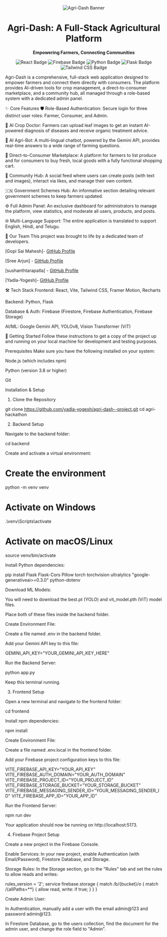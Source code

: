 <div align="center">
<img src="https://placehold.co/600x300/8A2BE2/FFFFFF?text=Agri-Dash" alt="Agri-Dash Banner">
<h1 align="center">Agri-Dash: A Full-Stack Agricultural Platform</h1>
</div>

<p align="center">
<strong>Empowering Farmers, Connecting Communities</strong>
</p>

<p align="center">
<img src="https://img.shields.io/badge/React-61DAFB?style=for-the-badge&logo=react&logoColor=black" alt="React Badge"/>
<img src="https://img.shields.io/badge/Firebase-FFCA28?style=for-the-badge&logo=firebase&logoColor=black" alt="Firebase Badge"/>
<img src="https://img.shields.io/badge/Python-3776AB?style=for-the-badge&logo=python&logoColor=white" alt="Python Badge"/>
<img src="https://img.shields.io/badge/Flask-000000?style=for-the-badge&logo=flask&logoColor=white" alt="Flask Badge"/>
<img src="https://img.shields.io/badge/Tailwind_CSS-38B2AC?style=for-the-badge&logo=tailwind-css&logoColor=white" alt="Tailwind CSS Badge"/>
</p>

Agri-Dash is a comprehensive, full-stack web application designed to empower farmers and connect them directly with consumers. The platform provides AI-driven tools for crop management, a direct-to-consumer marketplace, and a community hub, all managed through a role-based system with a dedicated admin panel.

✨ Core Features
🛡️ Role-Based Authentication: Secure login for three distinct user roles: Farmer, Consumer, and Admin.

🌿 AI Crop Doctor: Farmers can upload leaf images to get an instant AI-powered diagnosis of diseases and receive organic treatment advice.

🤖 AI Agri-Bot: A multi-lingual chatbot, powered by the Gemini API, provides real-time answers to a wide range of farming questions.

🛒 Direct-to-Consumer Marketplace: A platform for farmers to list produce and for consumers to buy fresh, local goods with a fully functional shopping cart.

💬 Community Hub: A social feed where users can create posts (with text and images), interact via likes, and manage their own content.

🇮🇳 Government Schemes Hub: An informative section detailing relevant government schemes to keep farmers updated.

⚙️ Full Admin Panel: An exclusive dashboard for administrators to manage the platform, view statistics, and moderate all users, products, and posts.

🌐 Multi-Language Support: The entire application is translated to support English, Hindi, and Telugu.

👥 Our Team
This project was brought to life by a dedicated team of developers.

[Gopi Sai Mahesh]-  [GitHub Profile](https://github.com/mahesh1110)

[Sree Arjun] - [GitHub Profile](https://github.com/Arjun210105)

[sushanthtarapatla] - [GitHub Profile](https://github.com/sushanthtarapatla)

[Yadla-Yogesh]- [GitHub Profile](https://github.com/yadla-yogesh)




🛠️ Tech Stack
Frontend: React, Vite, Tailwind CSS, Framer Motion, Recharts

Backend: Python, Flask

Database & Auth: Firebase (Firestore, Firebase Authentication, Firebase Storage)

AI/ML: Google Gemini API, YOLOv8, Vision Transformer (ViT)

🚀 Getting Started
Follow these instructions to get a copy of the project up and running on your local machine for development and testing purposes.

Prerequisites
Make sure you have the following installed on your system:

Node.js (which includes npm)

Python (version 3.8 or higher)

Git

Installation & Setup
1. Clone the Repository

git clone https://github.com/yadla-yogesh/agri-dash--project.git
cd agri-hackathon

2. Backend Setup

Navigate to the backend folder:

cd backend

Create and activate a virtual environment:

# Create the environment
python -m venv venv

# Activate on Windows
.\venv\Scripts\activate

# Activate on macOS/Linux
source venv/bin/activate

Install Python dependencies:

pip install Flask Flask-Cors Pillow torch torchvision ultralytics "google-generativeai>=0.3.0" python-dotenv

Download ML Models:

You will need to download the best.pt (YOLO) and vit_model.pth (ViT) model files.

Place both of these files inside the backend folder.

Create Environment File:

Create a file named .env in the backend folder.

Add your Gemini API key to this file:

GEMINI_API_KEY="YOUR_GEMINI_API_KEY_HERE"

Run the Backend Server:

python app.py

Keep this terminal running.

3. Frontend Setup

Open a new terminal and navigate to the frontend folder:

cd frontend

Install npm dependencies:

npm install

Create Environment File:

Create a file named .env.local in the frontend folder.

Add your Firebase project configuration keys to this file:

VITE_FIREBASE_API_KEY="YOUR_API_KEY"
VITE_FIREBASE_AUTH_DOMAIN="YOUR_AUTH_DOMAIN"
VITE_FIREBASE_PROJECT_ID="YOUR_PROJECT_ID"
VITE_FIREBASE_STORAGE_BUCKET="YOUR_STORAGE_BUCKET"
VITE_FIREBASE_MESSAGING_SENDER_ID="YOUR_MESSAGING_SENDER_ID"
VITE_FIREBASE_APP_ID="YOUR_APP_ID"

Run the Frontend Server:

npm run dev

Your application should now be running on http://localhost:5173.

4. Firebase Project Setup

Create a new project in the Firebase Console.

Enable Services: In your new project, enable Authentication (with Email/Password), Firestore Database, and Storage.

Storage Rules: In the Storage section, go to the "Rules" tab and set the rules to allow reads and writes:

rules_version = '2';
service firebase.storage {
  match /b/{bucket}/o {
    match /{allPaths=**} {
      allow read, write: if true;
    }
  }
}

Create Admin User:

In Authentication, manually add a user with the email admin@123 and password admin@123.

In Firestore Database, go to the users collection, find the document for the admin user, and change the role field to "Admin".
